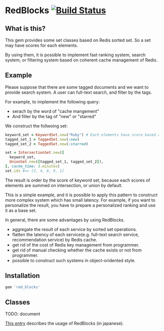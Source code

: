 # RedBlocks [![Build Status](https://travis-ci.org/Altech/red_blocks.svg?branch=master)](https://travis-ci.org/Altech/red_blocks)

## What is this?

This gem provides some set classes based on Redis sorted set.
So a set may have scores for each elements.

By using them, it is possible to implement fast ranking system, search system, or filtering system based on coherent cache management of Redis.

## Example

Please suppose that there are some tagged documents and we want to provide search system.
A user can full-text search, and filter by the tags.

For example, to implement the following query:

- serach by the word of "cache mangement"
- And filter by the tag of "new" or "starred"

We construct the follwoing set:

```rb
keyword_set = KeywordSet.new("Ruby") # Each elements have score based on full-text serach.
tagged_set_1 = TaggedSet.new(:new)
tagged_set_2 = TaggedSet.new(:starred)

set = IntersectionSet.new([
  keyword_set,
  UnionSet.new([tagged_set_1, tagged_set_2]),
], cache_time: 3.minutes)
set.ids #=> [3, 4, 8, 9, 1]
```

The result is order by the score of keyword set, because each scores of elements are summed on intersection, or union by default.

This is a simple example, and it is possible to apply this pattern to construct more complex system which has small latency.
For example, if you want to personalize the result, you have to prepare a personalized ranking and use it as a base set.

In general, there are some advantages by using RedBlocks.

- aggregate the result of each service by sorted set operations.
- flatten the latency of each service(e.g. full-text search service, recommendation service) by Redis cache.
- get rid of the cost of Redis key management from programmer.
- get rid of manual checking whether the cache exists or not from programmer.
- possible to construct such systems in object-oridented style.

## Installation

```rb
gem 'red_blocks'
```

## Classes

TODO: document

[This entry](http://takenos.link/post/173086712782/redis-sorted-set-in-oop) describes the usage of RedBlocks (in japanese).
